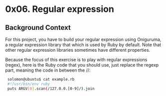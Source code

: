 # 0x06. Regular expression

## Background Context
For this project, you have to build your regular expression using Oniguruma, a regular expression library that which is used by Ruby by default. Note that other regular expression libraries sometimes have different properties.

Because the focus of this exercise is to play with regular expressions (regex), here is the Ruby code that you should use, just replace the regexp part, meaning the code in between the //:
  ```bash
   solomon@ubuntu$ cat example.rb
   #!/usr/bin/env ruby
   puts ARGV[0].scan(/127.0.0.[0-9]/).join
   ```

